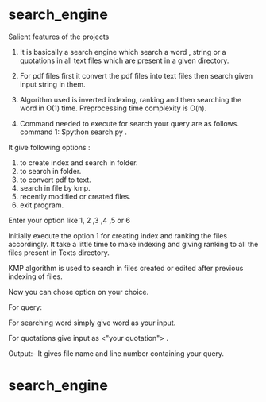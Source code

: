 # search_engine

Salient features of the projects
1. It is basically a search engine which search 
 a word , string or a quotations in all text files
 which are present in a given directory.


2. For pdf files first it convert the pdf files into text files then search given input string in them.

3. Algorithm used is inverted indexing, ranking and then searching
the word in O(1) time.
Preprocessing time complexity is O(n).

4. Command needed to execute for search your query are as follows.
  command 1:   $python search.py .
  
It give following options :
1) to create index and search in folder.
2) to search in folder.
3) to convert pdf to text.
4) search in file by kmp.
5) recently modified or created files.
6) exit program.

Enter your option like 1, 2 ,3 ,4 ,5 or 6

Initially execute the option 1 for creating index and ranking the files accordingly.
It take a little time to make indexing and giving ranking to all the files present in Texts directory.

KMP algorithm is used to search in files created or edited after previous indexing of files.

Now you can chose option on your choice.

For query:

For searching word simply give word as your input.

For quotations give input as <"your quotation"> .

Output:-
It gives file name and line number containing your query.

     



 
# search_engine

